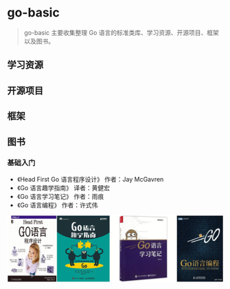 # go-basic

> go-basic 主要收集整理 Go 语言的标准类库、学习资源、开源项目、框架以及图书。

## 学习资源

## 开源项目

## 框架

## 图书

### 基础入门

- 《Head First Go 语言程序设计》 作者：Jay McGavren
- 《Go 语言趣学指南》 译者：黄健宏
- 《Go 语言学习笔记》 作者：雨痕
- 《Go 语言编程》 作者：许式伟

![图片1](https://raw.githubusercontent.com/Greggwen/img-source/main/Books/Go-Book-Basic.jpeg)
